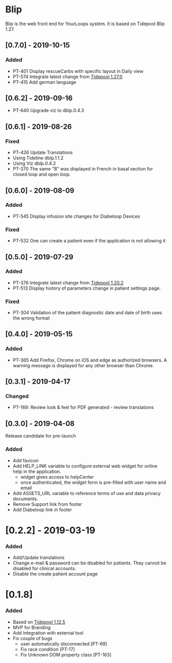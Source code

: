 # Blip
Blip is the web front end for YourLoops system.
It is based on Tidepool Blip 1.27.

## [0.7.0] - 2019-10-15
### Added
- PT-401 Display rescueCarbs with specific layout in Daily view
- PT-574 Integrate latest change from [Tidepool 1.27.0](https://github.com/tidepool-org/blip/releases/tag/v1.27.0)
- PT-415 Add german language

## [0.6.2] - 2019-09-16
- PT-640 Upgrade viz to dblp.0.4.3

## [0.6.1] - 2019-08-26

### Fixed
- PT-426 Update Translations
- Using Tideline dblp.1.1.2
- Using Viz dblp.0.4.2
- PT-370 The same "B" was displayed in French in basal section for closed loop and open loop.

## [0.6.0] - 2019-08-09

### Added
- PT-545 Display infusion site changes for Diabeloop Devices

### Fixed
- PT-532 One can create a patient even if the application is not allowing it

## [0.5.0] - 2019-07-29

### Added
- PT-376 Integrate latest change from [Tidepool 1.20.2](https://github.com/tidepool-org/blip/releases/tag/v1.20.2)
- PT-513 Display history of parameters change in patient settings page.

### Fixed
- PT-304 Validation of the patient diagnostic date and date of birth uses the wrong format

## [0.4.0] - 2019-05-15

### Added
- PT-365 Add Firefox, Chrome on iOS and edge as authorized browsers. A warning message is displayed for any other browser than Chrome.

## [0.3.1] - 2019-04-17

### Changed
- PT-169: Review look & feel for PDF generated - review translations

## [0.3.0] - 2019-04-08
Release candidate for pre-launch

### Added
 - Add favicon
 - Add HELP_LINK variable to configure external web widget for online help in the application.
    - widget gives access to helpCenter
    - once authenticated, the widget form is pre-filled with user name and email
 - Add ASSETS_URL variable to reference terms of use and data privacy documents.
 - Remove Support link from footer
 - Add Diabeloop link in footer


# [0.2.2] - 2019-03-19

### Added
- Add/Update translations
- Change e-mail & password can be disabled for patients. They cannot be disabled for clinical accounts.
- Disable the create patient account page

# [0.1.8]

### Added
- Based on [Tidepool 1.12.5](https://github.com/tidepool-org/blip/releases/tag/v1.12.5)
- MVP for Branding
- Add integration with external tool
- Fix couple of bugs
   - user automatically disconnected [PT-69]
   - Fix race condition [PT-17]
   - Fix Unknown DOM property class [PT-163]
